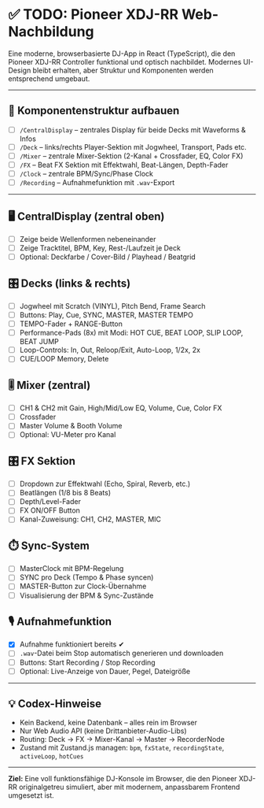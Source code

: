 # ✅ TODO: Pioneer XDJ-RR Web-Nachbildung

Eine moderne, browserbasierte DJ-App in React (TypeScript), die den Pioneer XDJ-RR Controller funktional und optisch nachbildet. Modernes UI-Design bleibt erhalten, aber Struktur und Komponenten werden entsprechend umgebaut.

---

## 🧱 Komponentenstruktur aufbauen
- [ ] `/CentralDisplay` – zentrales Display für beide Decks mit Waveforms & Infos
- [ ] `/Deck` – links/rechts Player-Sektion mit Jogwheel, Transport, Pads etc.
- [ ] `/Mixer` – zentrale Mixer-Sektion (2-Kanal + Crossfader, EQ, Color FX)
- [ ] `/FX` – Beat FX Sektion mit Effektwahl, Beat-Längen, Depth-Fader
- [ ] `/Clock` – zentrale BPM/Sync/Phase Clock
- [ ] `/Recording` – Aufnahmefunktion mit `.wav`-Export

---

## 🖥️ CentralDisplay (zentral oben)
- [ ] Zeige beide Wellenformen nebeneinander
- [ ] Zeige Tracktitel, BPM, Key, Rest-/Laufzeit je Deck
- [ ] Optional: Deckfarbe / Cover-Bild / Playhead / Beatgrid

## 🎛️ Decks (links & rechts)
- [ ] Jogwheel mit Scratch (VINYL), Pitch Bend, Frame Search
- [ ] Buttons: Play, Cue, SYNC, MASTER, MASTER TEMPO
- [ ] TEMPO-Fader + RANGE-Button
- [ ] Performance-Pads (8x) mit Modi: HOT CUE, BEAT LOOP, SLIP LOOP, BEAT JUMP
- [ ] Loop-Controls: In, Out, Reloop/Exit, Auto-Loop, 1/2x, 2x
- [ ] CUE/LOOP Memory, Delete

## 🎚️ Mixer (zentral)
- [ ] CH1 & CH2 mit Gain, High/Mid/Low EQ, Volume, Cue, Color FX
- [ ] Crossfader
- [ ] Master Volume & Booth Volume
- [ ] Optional: VU-Meter pro Kanal

## 🎛️ FX Sektion
- [ ] Dropdown zur Effektwahl (Echo, Spiral, Reverb, etc.)
- [ ] Beatlängen (1/8 bis 8 Beats)
- [ ] Depth/Level-Fader
- [ ] FX ON/OFF Button
- [ ] Kanal-Zuweisung: CH1, CH2, MASTER, MIC

## ⏱️ Sync-System
- [ ] MasterClock mit BPM-Regelung
- [ ] SYNC pro Deck (Tempo & Phase syncen)
- [ ] MASTER-Button zur Clock-Übernahme
- [ ] Visualisierung der BPM & Sync-Zustände

## 🎙️ Aufnahmefunktion
- [x] Aufnahme funktioniert bereits ✔
- [ ] `.wav`-Datei beim Stop automatisch generieren und downloaden
- [ ] Buttons: Start Recording / Stop Recording
- [ ] Optional: Live-Anzeige von Dauer, Pegel, Dateigröße

---

## 💡 Codex-Hinweise
- Kein Backend, keine Datenbank – alles rein im Browser
- Nur Web Audio API (keine Drittanbieter-Audio-Libs)
- Routing: Deck → FX → Mixer-Kanal → Master → RecorderNode
- Zustand mit Zustand.js managen: `bpm`, `fxState`, `recordingState`, `activeLoop`, `hotCues`

---

**Ziel:** Eine voll funktionsfähige DJ-Konsole im Browser, die den Pioneer XDJ-RR originalgetreu simuliert, aber mit modernem, anpassbarem Frontend umgesetzt ist.
